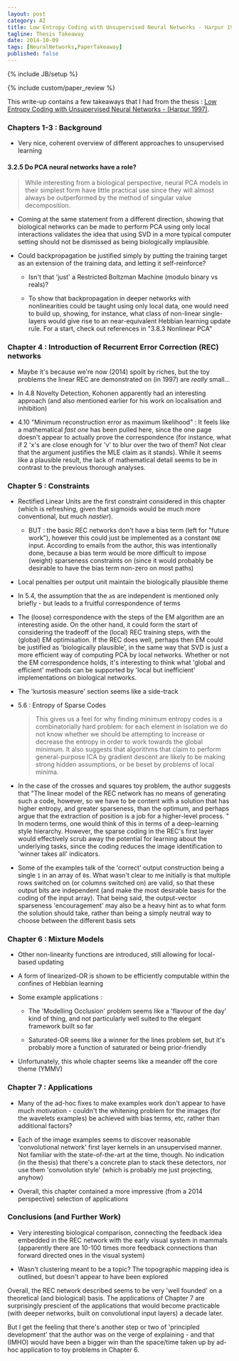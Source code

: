 ```yaml
---
layout: post
category: AI
title: Low Entropy Coding with Unsupervised Neural Networks - Harpur 1997
tagline: Thesis Takeaway
date: 2014-10-09
tags: [NeuralNetworks,PaperTakeaway]
published: false
---
```

{% include JB/setup %}

{% include custom/paper_review %}

This write-up contains a few takeaways that I had from the thesis :
[Low Entropy Coding with Unsupervised Neural Networks - (Harpur 1997)](http://mi.eng.cam.ac.uk/reports/svr-ftp/auto-pdf/harpur_thesis.pdf).


### Chapters 1-3 : Background

* Very nice, coherent overview of different approaches to unsupervised learning


#### 3.2.5 Do PCA neural networks have a role?

> While interesting from a biological perspective, neural PCA models in their simplest form have little practical use since they will almost always be outperformed by the method of singular value decomposition.

* Coming at the same statement from a different direction, showing that biological networks can be made to perform PCA using only local interactions validates the idea that using SVD in a more typical computer setting should not be dismissed as being biologically implausible.

* Could backpropagation be justified simply by putting the training target as an extension of the training data, and letting it self-reinforce?

  * Isn't that 'just' a Restricted Boltzman Machine (modulo binary vs reals)?

  * To show that backpropagation in deeper networks with nonlinearities could be taught using only local data, one would need to build up, showing, for instance, what class of non-linear single-layers would give rise to an near-equivalent Hebbian learning update rule.  For a start, check out references in "3.8.3 Nonlinear PCA"


### Chapter 4 : Introduction of Recurrent Error Correction (REC) networks

* Maybe it's because we're now (2014) spoilt by riches, but the toy problems the linear REC are demonstrated on (in 1997) are *really* small...

* In 4.8 Novelty Detection, Kohonen apparently had an interesting approach (and also mentioned earlier for his work on localisation and inhibition)

* 4.10 "Minimum reconstruction error as maximum likelihood" : It feels like a mathematical _fast one_ has been pulled here, since the one page doesn't appear to actually prove the correspondence (for instance, what if 2 'x's are close enough for 'v' to blur over the two of them?  Not clear that the argument justifies the MLE claim as it stands).  While it seems like a plausible result, the lack of mathematical detail seems to be in contrast to the previous thorough analyses.


### Chapter 5 : Constraints

* Rectified Linear Units are the first constraint considered in this chapter (which is refreshing, given that sigmoids would be much more conventional, but much *nastier*).  

  * BUT : the basic REC networks don't have a bias term (left for "future work"), however this could just be implemented as a constant ```ONE``` input.  According to emails from the author, this was intentionally done, because a bias term would be more difficult to impose (weight) sparseness constraints on (since it would probably be desirable to have the bias term non-zero on most paths)

* Local penalties per output unit maintain the biologically plausible theme

* In 5.4, the assumption that the ```a```s are independent is mentioned only briefly - but leads to a fruitful correspondence of terms

* The (loose) correspondence with the steps of the EM algorithm are an interesting aside.  On the other hand, it could form the start of considering the tradeoff of the (local) REC training steps, with the (global) EM optimisation.  If the REC does well, perhaps then EM could be justified as 'biologically plausible', in the same way that SVD is just a more efficient way of computing PCA by local networks.  Whether or not the EM correspondence holds, it's interesting to think what 'global and efficient' methods can be supported by 'local but inefficient' implementations on biological networks.

* The 'kurtosis measure' section seems like a side-track

* 5.6 : Entropy of Sparse Codes 

  > This gives us a feel for why finding minimum entropy codes is a combinatorially hard problem: for each element in isolation we do not know whether we should be attempting to increase or decrease the entropy in order to work towards the global minimum. It also suggests that algorithms that claim to perform general-purpose ICA by gradient descent are likely to be making strong hidden assumptions, or be beset by problems of local minima.

* In the case of the crosses and squares toy problem, the author suggests that "The linear model of the REC network has no means of generating such a code, however, so we have to be content with a solution that has higher entropy, and greater sparseness, than the optimum, and perhaps argue that the extraction of position is a job for a higher-level process. "  In modern terms, one would think of this in terms of a deep-learning style hierarchy.  However, the sparse coding in the REC's first layer would effectively scrub away the potential for learning about the underlying tasks, since the coding reduces the image identification to 'winner takes all' indicators.  

* Some of the examples talk of the 'correct' output construction being a single ```1``` in an array of ```0```s.  What wasn't clear to me initially is that multiple rows switched on (or columns switched on) are valid, so that these output bits are independent (and make the most desirable basis for the coding of the input array).  That being said, the output-vector sparseness 'encouragement' may also be a heavy hint as to what form the solution should take, rather than being a simply neutral way to choose between the different basis sets 


### Chapter 6 : Mixture Models

* Other non-linearity functions are introduced, still allowing for local-based updating

* A form of linearized-OR is shown to be efficiently computable within the confines of Hebbian learning 

* Some example applications : 

  * The 'Modelling Occlusion' problem seems like a 'flavour of the day' kind of thing, and not particularly well suited to the elegant framework built so far

  * Saturated-OR seems like a winner for the lines problem set, but it's probably more a function of saturated or being prior-friendly

* Unfortunately, this whole chapter seems like a meander off the core theme (YMMV)


### Chapter 7 : Applications

* Many of the ad-hoc fixes to make examples work don't appear to have much motivation - couldn't the whitening problem for the images (for the wavelets examples) be achieved with bias terms, etc, rather than additional factors?

* Each of the image examples seems to discover reasonable 'convolutional network' first layer kernels in an unsupervised manner.  Not familiar with the state-of-the-art at the time, though.  No indication (in the thesis) that there's a concrete plan to stack these detectors, nor use them 'convolution style' (which is probably me just projecting, anyhow)

* Overall, this chapter contained a more impressive (from a 2014 perspective) selection of applications


### Conclusions (and Further Work)

* Very interesting biological comparison, connecting the feedback idea embedded in the REC network with the early visual system in mammals (apparently there are 10-100 times more feedback connections than forward directed ones in the visual system)

* Wasn't clustering meant to be a topic?  The topographic mapping idea is outlined, but doesn't appear to have been explored


Overall, the REC network described seems to be very 'well founded' on a theoretical (and biological) basis.  The applications of Chapter 7 are surprisingly prescient of the applications that would become practicable (with deeper networks, built on convolutional input layers) a decade later.

But I get the feeling that there's another step or two of 'principled development' that the author was on the verge of explaining - and that (IMHO) would have been a bigger win than the space/time taken up by ad-hoc application to toy problems in Chapter 6.

